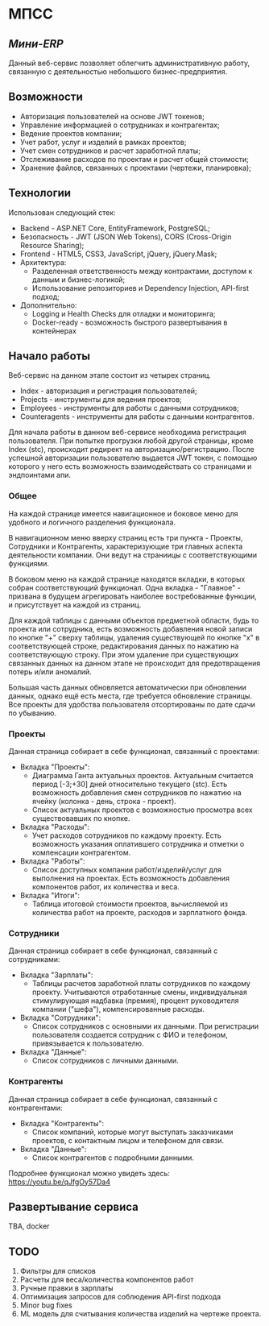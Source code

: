 # МПСС
## _Мини-ERP_
Данный веб-сервис позволяет облегчить административную работу, связанную с деятельностью небольшого бизнес-предприятия.

## Возможности
- Авторизация пользователей на основе JWT токенов;
- Управление информацией о сотрудниках и контрагентах;
- Ведение проектов компании;
- Учет работ, услуг и изделий в рамках проектов;
- Учет смен сотрудников и расчет заработной платы;
- Отслеживание расходов по проектам и расчет общей стоимости;
- Хранение файлов, связанных с проектами (чертежи, планировка);

## Технологии

Использован следующий стек:
- Backend - ASP.NET Core, EntityFramework, PostgreSQL;
- Безопасность - JWT (JSON Web Tokens), CORS (Cross-Origin Resource Sharing);
- Frontend - HTML5, CSS3, JavaScript, jQuery, jQuery.Mask;
- Архитектура:
    - Разделенная ответственность между контрактами, доступом к данным и бизнес-логикой;
    - Использование репозиториев и Dependency Injection, API-first подход;
- Дополнительно:
    - Logging и Health Checks для отладки и мониторинга;
    - Docker-ready - возможность быстрого развертывания в контейнерах

## Начало работы

Веб-сервис на данном этапе состоит из четырех страниц. 
- Index - авторизация и регистрация пользователей;
- Projects - инструменты для ведения проектов;
- Employees - инструменты для работы с данными сотрудников;
- Counteragents - инструменты для работы с данными контрагентов.

Для начала работы в данном веб-сервисе необходима регистрация пользователя. При попытке прогрузки любой другой страницы, кроме Index (stc), происходит редирект на авторизацию/регистрацию. После успешной авторизации пользователю выдается JWT токен, с помощью которого у него есть возможность взаимодействать со страницами и эндпоинтами апи.

### Общее

На каждой странице имеется навигационное и боковое меню для удобного и логичного разделения функционала.

В навигационном меню вверху страниц есть три пункта - Проекты, Сотрудники и Контрагенты, характеризующие три главных аспекта деятельности компании. Они ведут на страниицы с соответствующими функциями.

В боковом меню на каждой странице находятся вкладки, в которых собран соответствующий функционал. Одна вкладка - "Главное" - призвана в будущем агрегировать наиболее востребованные функции, и присутствует на каждой из страниц. 

Для каждой таблицы с данными объектов предметной области, будь то проекта или сотрудника, есть возможность добавления новой записи по кнопке "+" сверху таблицы, удаления существующей по кнопке "х" в соответствующей строке, редактирования данных по нажатию на соответствующую строку. При этом удаление при существующих связанных данных на данном этапе не происходит для предотвращения потерь и/или аномалий.

Большая часть данных обновляется автоматически при обновлении данных, однако ещё есть места, где требуется обновление страницы. Все проекты для удобства пользователя отсортированы по дате сдачи по убыванию.

### Проекты
Данная страница собирает в себе функционал, связанный с проектами:
- Вкладка "Проекты":
    - Диаграмма Ганта актуальных проектов. Актуальным считается период [-3;+30] дней относительно текущего (stc).  Есть возможность добавления смен сотрудников по нажатию на ячейку (колонка - день, строка - проект).
    - Список актуальных проектов с возможностью просмотра всех существовавших по кнопке.
- Вкладка "Расходы":
    - Учет расходов сотрудников по каждому проекту. Есть возможность указания оплатившего сотрудника и отметки о компенсации контрагентом.
- Вкладка "Работы":
    - Список доступных компании работ/изделий/услуг для выполнения на проектах. Есть возможность добавления компонентов работ, их количества и веса.
- Вкладка "Итоги":
    - Таблица итоговой стоимости проектов, вычисляемой из количества работ на проекте, расходов и зарплатного фонда.

### Сотрудники
Данная страница собирает в себе функционал, связанный с сотрудниками:
- Вкладка "Зарплаты":
    - Таблицы расчетов заработной платы сотрудников по каждому проекту. Учитываются отработанные смены, индивидуальная стимулирующая надбавка (премия), процент руководителя компании ("шефа"), компенсированные расходы.
- Вкладка "Сотрудники":
    - Список сотрудников с основными их данными. При регистрации пользователя создается сотрудник с ФИО и телефоном, привязывается к пользователю.
- Вкладка "Данные":
    - Список сотрудников с личными данными.

### Контрагенты
Данная страница собирает в себе функционал, связанный с контрагентами:
- Вкладка "Контрагенты":
    - Список компаний, которые могут выступать заказчиками проектов, с контактным лицом и телефоном для связи.
- Вкладка "Данные":
    - Список контрагентов с подробными данными.

Подробнее функционал можно увидеть здесь:
https://youtu.be/qJfgOy57Da4

## Развертывание сервиса
TBA, docker

## TODO
1. Фильтры для списков
2. Расчеты для веса/количества компонентов работ
3. Ручные правки в зарплаты
4. Оптимизация запросов для соблюдения API-first подхода
5. Minor bug fixes
6. ML модель для считывания количества изделий на чертеже проекта.
